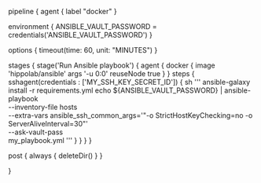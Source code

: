 pipeline {
  agent {
    label "docker"
  }

  environment {
    ANSIBLE_VAULT_PASSWORD = credentials('ANSIBLE_VAULT_PASSWORD')
  }

  options {
    timeout(time: 60, unit: "MINUTES")
  }

  stages {
    stage('Run Ansible playbook') {
      agent {
        docker {
          image 'hippolab/ansible'
          args '-u 0:0'
          reuseNode true
        }
      }
      steps {
        sshagent(credentials : ['MY_SSH_KEY_SECRET_ID']) {
          sh '''
            ansible-galaxy install -r requirements.yml
            echo ${ANSIBLE_VAULT_PASSWORD} | ansible-playbook \
              --inventory-file hosts \
              --extra-vars ansible_ssh_common_args='"-o StrictHostKeyChecking=no -o ServerAliveInterval=30"' \
              --ask-vault-pass \
              my_playbook.yml
          '''
        }
      }
    }
  }

  post {
    always {
      deleteDir()
    }
  }

}


